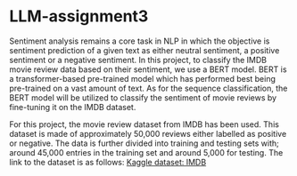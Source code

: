 # LLM-assignment3
Sentiment analysis remains a core task in NLP in which the objective is sentiment prediction of a given text as either neutral sentiment, a positive sentiment or a negative sentiment. In this project, to classify the IMDB movie review data based on their sentiment, we use a BERT model. BERT is a transformer-based pre-trained model which has performed best being pre-trained on a vast amount of text. As for the sequence classification, the BERT model will be utilized to classify the sentiment of movie reviews by fine-tuning it on the IMDB dataset.


For this project, the movie review dataset from IMDB has been used. This dataset is made of approximately 50,000 reviews either labelled as positive or negative. The data is further divided into training and testing sets with; around 45,000 entries in the training set and around 5,000 for testing. The link to the dataset is as follows:
[Kaggle dataset: IMDB](https://www.kaggle.com/datasets/lakshmi25npathi/imdb-dataset-of-50k-movie-reviews)

